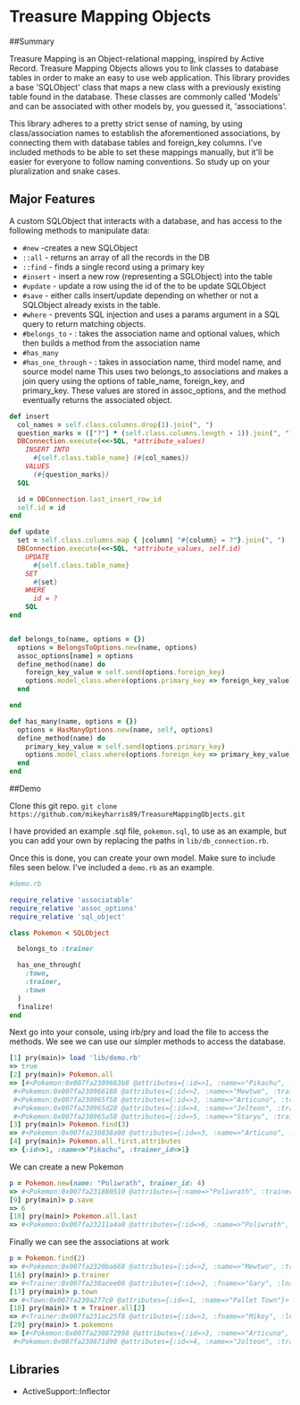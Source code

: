 # Treasure Mapping Objects

##Summary

Treasure Mapping is an Object-relational mapping, inspired by Active Record. Treasure Mapping Objects allows you to link classes to database tables in order to make an easy to use web application. This library provides a base 'SQLObject' class that maps a new class with a previously existing table found in the database. These classes are commonly called 'Models' and can be associated with other models by, you guessed it, 'associations'.

This library adheres to a pretty strict sense of naming, by using class/association names to establish the aforementioned associations, by connecting them with database tables and foreign_key columns. I've included methods to be able to set these mappings manually, but it'll be easier for everyone to follow naming conventions. So study up on your pluralization and snake cases.

## Major Features

A custom SQLObject that interacts with a database, and has access to the following methods to manipulate data:
* `#new` -creates a new SQLObject
* `::all` - returns an array of all the records in the DB
* `::find` - finds a single record using a primary key
* `#insert` - insert a new row (representing a SGLObject) into the table
* `#update` - update a row using the id of the to be update SQLObject
* `#save` - either calls insert/update depending on whether or not a SQLObject already
  exists in the table.
* `#where` - prevents SQL injection and uses a params argument in a SQL query to return matching objects.
* `#belongs_to` - : takes the association name and optional values, which then builds a method from the association name
* `#has_many`
* `#has_one_through` - : takes in association name, third model name, and source model name
 This uses two belongs_to associations and makes a join query using the options of table_name, foreign_key, and primary_key.
 These values are stored in assoc_options, and the method eventually returns the associated object.



```ruby
def insert
  col_names = self.class.columns.drop(1).join(", ")
  question_marks = (["?"] * (self.class.columns.length - 1)).join(", ")
  DBConnection.execute(<<-SQL, *attribute_values)
    INSERT INTO
      #{self.class.table_name} (#{col_names})
    VALUES
      (#{question_marks})
  SQL

  id = DBConnection.last_insert_row_id
  self.id = id
end

def update
  set = self.class.columns.map { |column| "#{column} = ?"}.join(", ")
  DBConnection.execute(<<-SQL, *attribute_values, self.id)
    UPDATE
      #{self.class.table_name}
    SET
      #{set}
    WHERE
      id = ?
    SQL
end
```

```ruby

def belongs_to(name, options = {})
  options = BelongsToOptions.new(name, options)
  assoc_options[name] = options
  define_method(name) do
    foreign_key_value = self.send(options.foreign_key)
    options.model_class.where(options.primary_key => foreign_key_value).first
  end

end

def has_many(name, options = {})
  options = HasManyOptions.new(name, self, options)
  define_method(name) do
    primary_key_value = self.send(options.primary_key)
    options.model_class.where(options.foreign_key => primary_key_value)
  end
end

```
##Demo

Clone this git repo.
`git clone https://github.com/mikeyharris89/TreasureMappingObjects.git`

I have provided an example .sql file, `pokemon.sql`, to use as an example, but you can add
your own by replacing the paths in `lib/db_connection.rb`.

Once this is done, you can create your own model. Make sure to include files seen below. I've included
a `demo.rb` as an example.
```ruby
#demo.rb

require_relative 'associatable'
require_relative 'assoc_options'
require_relative 'sql_object'

class Pokemon < SQLObject

  belongs_to :trainer

  has_one_through(
    :town,
    :trainer,
    :town
  )
  finalize!
end
```

Next go into your console, using irb/pry and load the file to access the methods.
We see we can use our simpler methods to access the database.

```ruby
[1] pry(main)> load 'lib/demo.rb'
=> true
[2] pry(main)> Pokemon.all
=> [#<Pokemon:0x007fa2309663b8 @attributes={:id=>1, :name=>"Pikachu", :trainer_id=>1}>,
 #<Pokemon:0x007fa230966188 @attributes={:id=>2, :name=>"Mewtwo", :trainer_id=>2}>,
 #<Pokemon:0x007fa230965f58 @attributes={:id=>3, :name=>"Articuno", :trainer_id=>3}>,
 #<Pokemon:0x007fa230965d28 @attributes={:id=>4, :name=>"Jolteon", :trainer_id=>3}>,
 #<Pokemon:0x007fa230965a58 @attributes={:id=>5, :name=>"Staryu", :trainer_id=>4}>]
[3] pry(main)> Pokemon.find(3)
=> #<Pokemon:0x007fa230838a90 @attributes={:id=>3, :name=>"Articuno", :trainer_id=>3}>
[4] pry(main)> Pokemon.all.first.attributes
=> {:id=>1, :name=>"Pikachu", :trainer_id=>1}

```
We can create a new Pokemon
```ruby
p = Pokemon.new(name: "Poliwrath", trainer_id: 4)
=> #<Pokemon:0x007fa231880510 @attributes={:name=>"Poliwrath", :trainer_id=>4}>
[9] pry(main)> p.save
=> 6
[10] pry(main)> Pokemon.all.last
=> #<Pokemon:0x007fa23211a4a0 @attributes={:id=>6, :name=>"Poliwrath", :trainer_id=>4}>

```

Finally we can see the associations at work

```ruby
p = Pokemon.find(2)
=> #<Pokemon:0x007fa2320ba668 @attributes={:id=>2, :name=>"Mewtwo", :trainer_id=>2}>
[16] pry(main)> p.trainer
=> #<Trainer:0x007fa230acee08 @attributes={:id=>2, :fname=>"Gary", :lname=>"Oak", :town_id=>1}>
[17] pry(main)> p.town
=> #<Town:0x007fa230a277c0 @attributes={:id=>1, :name=>"Pallet Town"}>
[18] pry(main)> t = Trainer.all[2]
=> #<Trainer:0x007fa231ac25f8 @attributes={:id=>3, :fname=>"Mikey", :lname=>"Harris", :town_id=>nil}>
[29] pry(main)> t.pokemons
=> [#<Pokemon:0x007fa230872998 @attributes={:id=>3, :name=>"Articuno", :trainer_id=>3}>,
 #<Pokemon:0x007fa230871d90 @attributes={:id=>4, :name=>"Jolteon", :trainer_id=>3}>]

```

## Libraries

* ActiveSupport::Inflector

